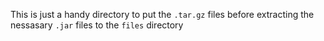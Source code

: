 This is just a handy directory to put the `.tar.gz` files before extracting the nessasary `.jar` files to the `files` directory
